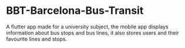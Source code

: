 # BBT-Barcelona-Bus-Transit
 A flutter app made for a university subject, the mobile app displays information about bus stops and bus lines, it also stores users and their favourite lines and stops.
